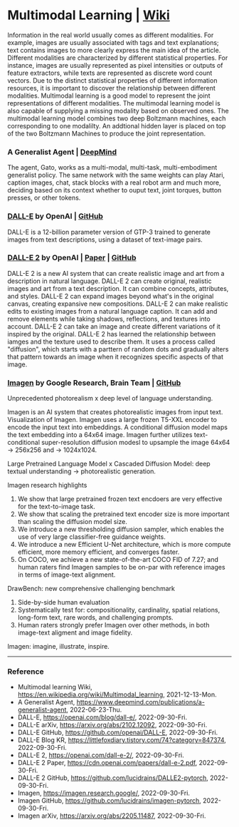 # Multimodal Learning | [Wiki](https://en.wikipedia.org/wiki/Multimodal_learning)

Information in the real world usually comes as different modalities. For example, images are usually associated with tags and text explanations; text contains images to more clearly express the main idea of the article. Different modalities are characterized by different statistical properties. For instance, images are
usually represented as pixel intensities or outputs of feature extractors, while texts are represented as discrete word count vectors. Due to the distinct statistical properties of different information resources, it is important to discover the relationship between different modalities. Multimodal learning is a good model to represent the joint representations of different modalities. The multimodal learning model is also capable of supplying a missing modality based on observed ones. The multimodal learning model combines two deep Boltzmann machines, each corresponding to one modalilty. An addtional hidden layer is placed on top of the two Boltzmann Machines to produce the joint representation.

### A Generalist Agent | [DeepMind](https://www.deepmind.com/publications/a-generalist-agent)
The agent, Gato, works as a multi-modal, multi-task, multi-embodiment generalist policy. The same network with the same weights can play Atari, caption images, chat, stack blocks with a real robot arm and much more, deciding based on its context whether to ouput text, joint torques, button presses, or other tokens.

### [DALL-E](https://openai.com/blog/dall-e/) by OpenAI | [GitHub](https://github.com/openai/DALL-E)

DALL-E is a 12-billion parameter version of GTP-3 trained to generate images from text descriptions, using a dataset of text-image pairs.

### [DALL-E 2](https://openai.com/dall-e-2/) by OpenAI | [Paper](https://cdn.openai.com/papers/dall-e-2.pdf) | [GitHub](https://github.com/lucidrains/DALLE2-pytorch)

DALL-E 2 is a new AI system that can create realistic image and art from a description in natural language. DALL-E 2 can create original, realistic images and art from a text description. It can combine concepts, attributes, and styles. DALL-E 2 can expand images beyond what's in the original canvas, creating expansive new compositions. DALL-E 2 can make realistic edits to existing images from a natural language caption. It can add and remove elements while taking shadows, reflections, and textures into account. DALL-E 2 can take an image and create different variations of it inspired by the original. DALL-E 2 has learned the relationship between iamges and the texture used to describe them. It uses a process called "diffusion", which starts with a parttern of random dots and gradually alters that pattern towards an image when it recognizes specific aspects of that image.

### [Imagen](https://imagen.research.google/) by Google Research, Brain Team | [GitHub](https://github.com/lucidrains/imagen-pytorch)

Unprecedented photorealism x deep level of language understanding.

Imagen is an AI system that creates photorealistic images from input text. Visualization of Imagen. Imagen uses a large frozen T5-XXL encoder to encode the input text into embeddings. A conditional diffusion model maps the text embedding into a 64x64 image. Imagen further utilizes text-conditional super-resolution diffusion modesl to upsample the image 64x64 -> 256x256 and -> 1024x1024.

Large Pretrained Language Model x Cascaded Diffusion Model: deep textual understanding -> photorealistic generation.

Imagen research highlights
1. We show that large pretrained frozen text encdoers are very effective for the text-to-image task.
2. We show that scaling the pretrained text encoder size is more important than scaling the diffusion model size.
3. We introduce a new thresholding diffusion sampler, which enables the use of very large classifier-free guidance weights.
4. We introduce a new Efficient U-Net architecture, which is more compute efficient, more memory efficient, and converges faster.
5. On COCO, we achieve a new state-of-the-art COCO FID of 7.27; and human raters find Imagen samples to be on-par with reference images in terms of image-text alignment.

DrawBench: new comprehensive challenging benchmark
1. Side-by-side human evaluation
2. Systematically test for: compositionality, cardinality, spatial relations, long-form text, rare words, and challenging prompts.
3. Human raters strongly prefer Imagen over other methods, in both image-text aligment and image fidelity.

Imagen: imagine, illustrate, inspire.

---

### Reference
- Multimodal learning Wiki, https://en.wikipedia.org/wiki/Multimodal_learning, 2021-12-13-Mon.
- A Generalist Agent, https://www.deepmind.com/publications/a-generalist-agent, 2022-06-23-Thu.
- DALL-E, https://openai.com/blog/dall-e/, 2022-09-30-Fri.
- DALL-E arXiv, https://arxiv.org/abs/2102.12092, 2022-09-30-Fri.
- DALL-E GitHub, https://github.com/openai/DALL-E, 2022-09-30-Fri.
- DALL-E Blog KR, https://littlefoxdiary.tistory.com/74?category=847374, 2022-09-30-Fri.
- DALL-E 2, https://openai.com/dall-e-2/, 2022-09-30-Fri.
- DALL-E 2 Paper, https://cdn.openai.com/papers/dall-e-2.pdf, 2022-09-30-Fri.
- DALL-E 2 GitHub, https://github.com/lucidrains/DALLE2-pytorch, 2022-09-30-Fri.
- Imagen, https://imagen.research.google/, 2022-09-30-Fri.
- Imagen GitHub, https://github.com/lucidrains/imagen-pytorch, 2022-09-30-Fri.
- Imagen arXiv, https://arxiv.org/abs/2205.11487, 2022-09-30-Fri.
